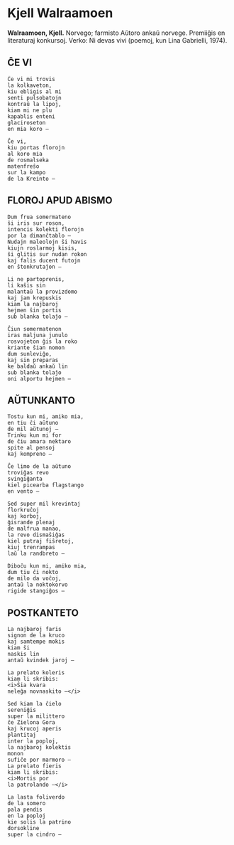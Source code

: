 # Kjell Walraamoen
**Walraamoen, Kjell.** Norvego; farmisto Aŭtoro ankaŭ norvege. Premiiĝis en literaturaj konkursoj. Verko: Ni devas vivi (poemoj, kun Lina Gabrielli, 1974).


## ĈE VI

    Ĉe vi mi trovis
    la kolkaveton,
    kiu ebligis al mi
    senti pulsobatojn
    kontraŭ la lipoj,
    kiam mi ne plu
    kapablis enteni
    glaciroseton
    en mia koro —

    Ĉe vi,
    kiu portas florojn
    al koro mia
    de rosmalseka
    matenfreŝo
    sur la kampo
    de la Kreinto —

## FLOROJ APUD ABISMO

    Dum frua somermateno
    ŝi iris sur roson,
    intencis kolekti florojn
    por la dimanĉtablo —
    Nudajn maleolojn ŝi havis
    kiujn roslarmoj kisis,
    ŝi glitis sur nudan rokon
    kaj falis ducent futojn
    en ŝtonkrutaĵon —

    Li ne partoprenis,
    li kaŝis sin
    malantaŭ la provizdomo
    kaj jam krepuskis
    kiam la najbaroj
    hejmen ŝin portis
    sub blanka tolaĵo —

    Ĉiun somermatenon
    iras maljuna junulo
    rosvojeton ĝis la roko
    kriante ŝian nomon
    dum sunleviĝo,
    kaj sin preparas
    ke baldaŭ ankaŭ lin
    sub blanka tolaĵo
    oni alportu hejmen —

## AŬTUNKANTO

    Tostu kun mi, amiko mia,
    en tiu ĉi aŭtuno
    de mil aŭtunoj —
    Trinku kun mi for
    de ĉiu amara nektaro
    spite al pensoj
    kaj kompreno —

    Ĉe limo de la aŭtuno
    troviĝas revo
    svingiĝanta
    kiel picearba flagstango
    en vento —

    Sed super mil krevintaj
    florkruĉoj
    kaj korboj,
    ĝisrande plenaj
    de malfrua manao,
    la revo dismaŝiĝas
    kiel putraj fiŝretoj,
    kiuj trenrampas
    laŭ la randbreto —

    Diboĉu kun mi, amiko mia,
    dum tiu ĉi nokto
    de milo da voĉoj,
    antaŭ la noktokorvo
    rigide stangiĝos —

## POSTKANTETO

    La najbaroj faris
    signon de la kruco
    kaj samtempe mokis
    kiam ŝi
    naskis lin
    antaŭ kvindek jaroj —

    La prelato koleris
    kiam li skribis:
    <i>Ŝia kvara
    neleĝa novnaskito —</i>

    Sed kiam la ĉielo
    sereniĝis
    super la milittero
    ĉe Zielona Gora
    kaj krucoj aperis
    plantitaj
    inter la poploj,
    la najbaroj kolektis
    monon
    sufiĉe por marmoro —
    La prelato fieris
    kiam li skribis:
    <i>Mortis por
    la patrolando —</i>

    La lasta foliverdo
    de la somero
    pala pendis
    en la poploj
    kie solis la patrino
    dorsokline
    super la cindro —
